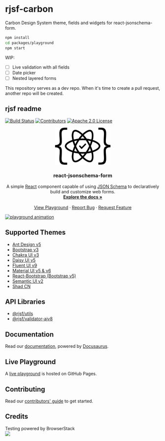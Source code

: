 # rjsf-carbon

Carbon Design System theme, fields and widgets for react-jsonschema-form.

```sh
npm install
cd packages/playground
npm start
```

WIP:

- [ ] Live validation with all fields
- [ ] Date picker
- [ ] Nested layered forms

This repository serves as a dev repo. When it's time to create a pull request, another repo will be created.

## rjsf readme

[![Build Status][build-shield]][build-url]
[![Contributors][contributors-shield]][contributors-url]
[![Apache 2.0 License][license-shield]][license-url]

<p align="center">
  <a href="https://github.com/rjsf-team/react-jsonschema-form">
    <img src="https://raw.githubusercontent.com/rjsf-team/react-jsonschema-form/59a8206e148474bea854bbb004f624143fbcbac8/packages/core/logo.png" alt="Logo" width="180" height="120">
  </a>

  <h3 align="center">react-jsonschema-form</h3>

  <p align="center">
    A simple <a href="http://facebook.github.io/react/">React</a> component capable of using <a href="http://json-schema.org/">JSON Schema</a> to declaratively build and customize web forms.
    <br />
    <a href="https://rjsf-team.github.io/react-jsonschema-form/docs/"><strong>Explore the docs »</strong></a>
    <br />
    <br />
    <a href="https://rjsf-team.github.io/react-jsonschema-form/">View Playground</a>
    ·
    <a href="https://github.com/rjsf-team/react-jsonschema-form/issues">Report Bug</a>
    ·
    <a href="https://github.com/rjsf-team/react-jsonschema-form/issues">Request Feature</a>
  </p>
</p>

[![playground animation](https://i.imgur.com/M8ZCES5.gif)](https://rjsf-team.github.io/react-jsonschema-form/)

## Supported Themes

- [Ant Design v5](https://github.com/rjsf-team/react-jsonschema-form/tree/main/packages/antd)
- [Bootstrap v3](https://github.com/rjsf-team/react-jsonschema-form/tree/main/packages/core)
- [Chakra UI v3](https://github.com/rjsf-team/react-jsonschema-form/tree/main/packages/chakra-ui)
- [Daisy UI v5](https://github.com/rjsf-team/react-jsonschema-form/tree/main/packages/daisyui)
- [Fluent UI v9](https://github.com/rjsf-team/react-jsonschema-form/tree/main/packages/fluentui-rc)
- [Material UI v5 & v6](https://github.com/rjsf-team/react-jsonschema-form/tree/main/packages/mui)
- [React-Bootstrap (Bootstrap v5)](https://github.com/rjsf-team/react-jsonschema-form/tree/main/packages/react-bootstrap)
- [Semantic UI v2](https://github.com/rjsf-team/react-jsonschema-form/tree/main/packages/semantic-ui)
- [Shad CN](https://github.com/rjsf-team/react-jsonschema-form/tree/main/packages/shadcn)

## API Libraries

- [@rjsf/utils](https://github.com/rjsf-team/react-jsonschema-form/tree/main/packages/utils)
- [@rjsf/validator-ajv8](https://github.com/rjsf-team/react-jsonschema-form/tree/main/packages/validator-ajv8)

## Documentation

Read our [documentation](https://rjsf-team.github.io/react-jsonschema-form/docs), powered by [Docusaurus](https://docusaurus.io/).

## Live Playground

A [live playground](https://rjsf-team.github.io/react-jsonschema-form/) is hosted on GitHub Pages.

## Contributing

Read our [contributors' guide](https://rjsf-team.github.io/react-jsonschema-form/docs/contributing) to get started.

## Credits

Testing powered by BrowserStack<br>
<a target="_blank" href="https://www.browserstack.com/"><img width="200" src="https://user-images.githubusercontent.com/1689183/51487090-4ea04f80-1d57-11e9-9a91-79b7ef8d2013.png"></a>

[build-shield]: https://github.com/rjsf-team/react-jsonschema-form/workflows/CI/badge.svg
[build-url]: https://github.com/rjsf-team/react-jsonschema-form/actions
[contributors-shield]: https://img.shields.io/github/contributors/rjsf-team/react-jsonschema-form.svg
[contributors-url]: https://github.com/rjsf-team/react-jsonschema-form/graphs/contributors
[license-shield]: https://img.shields.io/badge/license-Apache%202.0-blue.svg?style=flat-square
[license-url]: https://choosealicense.com/licenses/apache-2.0/
